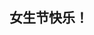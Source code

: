 ## 女生节快乐！

<html>
<head>
<style>
#text {
border: 1px solid #FA9150;
width: 300px;
background: #FEF1E9;
color: #000000;
line-height: 50px;
text-align: center;
font-size: 14px;
font-weight: bold;
}
</style>
<script>
function content() {
var butong_net = new Array('大家好，我是马鹿野郎','国庆节快乐','不停的好奇，不停的学习','公众号野鹿志','我是个野路子','我喜欢大幂幂','这是一个测试'); 
var butong_net2 = Math.floor(Math.random() * butong_net.length); 
var text = document.getElementById("text");
text.firstChild.nodeValue = butong_net[butong_net2];
}
window.onload = content;
</script>
</head>
<body>
</body>
</html>
